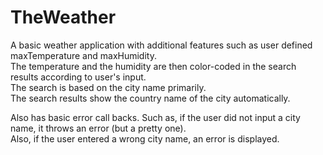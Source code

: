# TheWeather
<p>A basic weather application with additional features such as user defined maxTemperature and maxHumidity.<br/>
The temperature and the humidity are then color-coded in the search results according to user's input.<br/>
The search is based on the city name primarily.<br/>
The search results show the country name of the city automatically.</p>

Also has basic error call backs. 
Such as, if the user did not input a city name, it throws an error (but a pretty one).</br>
Also, if the user entered a wrong city name, an error is displayed.
